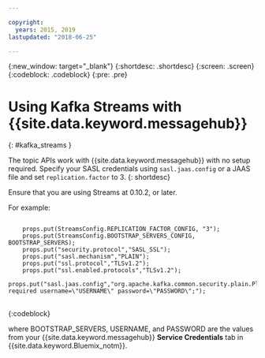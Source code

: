 ```yaml
---

copyright:
  years: 2015, 2019
lastupdated: "2018-06-25"

---
```


{:new_window: target="_blank"}
{:shortdesc: .shortdesc}
{:screen: .screen}
{:codeblock: .codeblock}
{:pre: .pre}

# Using Kafka Streams with {{site.data.keyword.messagehub}}
{: #kafka_streams }

The topic APIs work with {{site.data.keyword.messagehub}} with no setup required. Specify your SASL credentials using <code>sasl.jaas.config</code> or a JAAS file and set <code>replication.factor</code> to 3.
{: shortdesc}

Ensure that you are using Streams at 0.10.2, or later.   

For example:

<pre>
<code>
    props.put(StreamsConfig.REPLICATION_FACTOR_CONFIG, "3");
    props.put(StreamsConfig.BOOTSTRAP_SERVERS_CONFIG, BOOTSTRAP_SERVERS);
    props.put("security.protocol","SASL_SSL");
    props.put("sasl.mechanism","PLAIN");
    props.put("ssl.protocol","TLSv1.2");
    props.put("ssl.enabled.protocols","TLSv1.2");
    props.put("sasl.jaas.config","org.apache.kafka.common.security.plain.PlainLoginModule required username=\"USERNAME\" password=\"PASSWORD\";");
</code>
</pre>
{:codeblock}

where BOOTSTRAP_SERVERS, USERNAME, and PASSWORD are the values from your {{site.data.keyword.messagehub}} **Service Credentials** tab in
{{site.data.keyword.Bluemix_notm}}.

<!--
new topic that includes content from existing topics about samples and migration
-->
